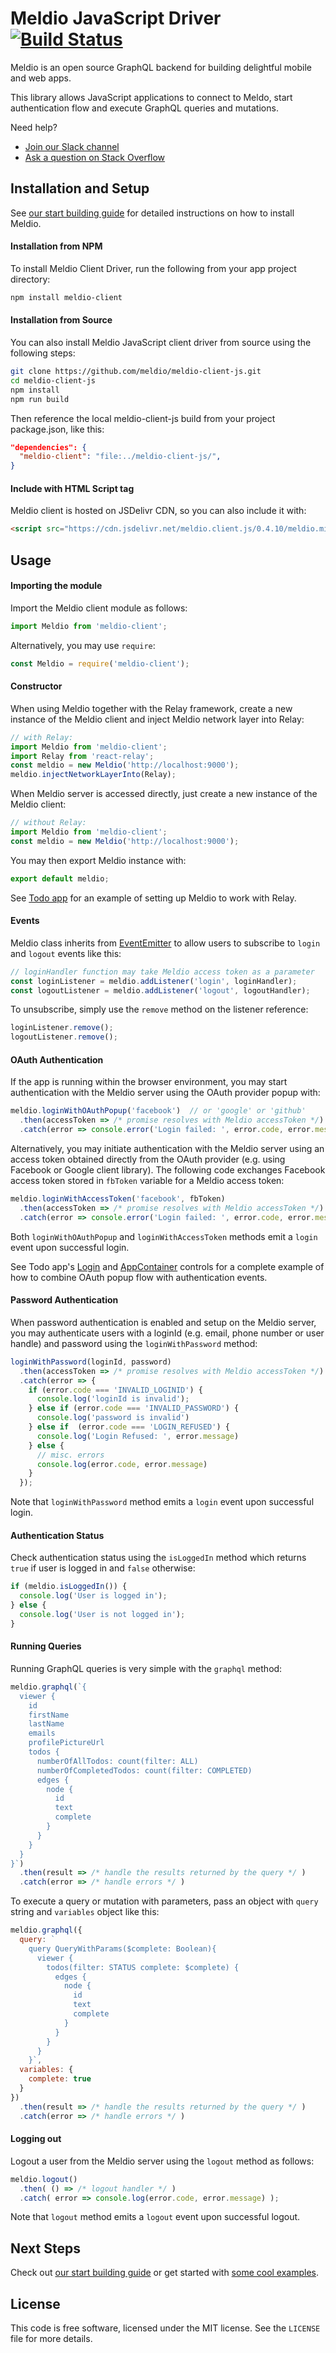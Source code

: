 # Meldio JavaScript Driver [![Build Status](https://travis-ci.org/meldio/meldio-client-js.svg?branch=master)](https://travis-ci.org/meldio/meldio-client-js)

Meldio is an open source GraphQL backend for building delightful mobile and web
apps.

This library allows JavaScript applications to connect to Meldo,
start authentication flow and execute GraphQL queries and mutations.

Need help?
  * [Join our Slack channel](https://meldio-slack.herokuapp.com)
  * [Ask a question on Stack Overflow](https://stackoverflow.com/questions/ask?tags=meldio)

## Installation and Setup

See [our start building guide](https://www.meldio.com/start-building) for
detailed instructions on how to install Meldio.

#### Installation from NPM

To install Meldio Client Driver, run the following from your app project
directory:

```bash
npm install meldio-client
```

#### Installation from Source

You can also install Meldio JavaScript client driver from source using the
following steps:

```bash
git clone https://github.com/meldio/meldio-client-js.git
cd meldio-client-js
npm install
npm run build
```

Then reference the local meldio-client-js build from your project package.json,
like this:

```json
"dependencies": {
  "meldio-client": "file:../meldio-client-js/",
}
```

#### Include with HTML Script tag
Meldio client is hosted on JSDelivr CDN, so you can also include it with:
```html
<script src="https://cdn.jsdelivr.net/meldio.client.js/0.4.10/meldio.min.js"></script>
```


## Usage
#### Importing the module

Import the Meldio client module as follows:
```javascript
import Meldio from 'meldio-client';  
```
Alternatively, you may use `require`:
```javascript
const Meldio = require('meldio-client');
```


#### Constructor
When using Meldio together with the Relay framework, create a new
instance of the Meldio client and inject Meldio network layer into Relay:
```javascript
// with Relay:
import Meldio from 'meldio-client';
import Relay from 'react-relay';
const meldio = new Meldio('http://localhost:9000');
meldio.injectNetworkLayerInto(Relay);
```

When Meldio server is accessed directly, just create a new instance of the
Meldio client:
```javascript
// without Relay:
import Meldio from 'meldio-client';
const meldio = new Meldio('http://localhost:9000');
```

You may then export Meldio instance with:
```javascript
export default meldio;
```

See [Todo app](https://github.com/meldio/todoapp/blob/master/web/meldio.js) for
an example of setting up Meldio to work with Relay.


#### Events
Meldio class inherits from [EventEmitter](https://github.com/facebook/emitter) to
allow users to subscribe to `login` and `logout` events like this:

```javascript
// loginHandler function may take Meldio access token as a parameter
const loginListener = meldio.addListener('login', loginHandler);
const logoutListener = meldio.addListener('logout', logoutHandler);
```

To unsubscribe, simply use the `remove` method on the listener reference:
```javascript
loginListener.remove();
logoutListener.remove();
```


#### OAuth Authentication
If the app is running within the browser environment, you may start
authentication with the Meldio server using the OAuth provider popup with:
```javascript
meldio.loginWithOAuthPopup('facebook')  // or 'google' or 'github'
  .then(accessToken => /* promise resolves with Meldio accessToken */)
  .catch(error => console.error('Login failed: ', error.code, error.message));
```

Alternatively, you may initiate authentication with the Meldio server using
an access token obtained directly from the OAuth provider
(e.g. using Facebook or Google client library). The following code exchanges
Facebook access token stored in `fbToken` variable for a Meldio access token:
```javascript
meldio.loginWithAccessToken('facebook', fbToken)
  .then(accessToken => /* promise resolves with Meldio accessToken */)
  .catch(error => console.error('Login failed: ', error.code, error.message));
```

Both `loginWithOAuthPopup` and `loginWithAccessToken` methods emit a `login`
event upon successful login.

See Todo app's [Login](https://github.com/meldio/todoapp/blob/master/web/components/Login.js)
and [AppContainer](https://github.com/meldio/todoapp/blob/master/web/components/AppContainer.js) controls for a complete example of how to combine OAuth popup flow with authentication
events.

#### Password Authentication

When password authentication is enabled and setup on the Meldio server, you may
authenticate users with a loginId (e.g. email, phone number or user handle) and
password using the `loginWithPassword` method:

```javascript
loginWithPassword(loginId, password)
  .then(accessToken => /* promise resolves with Meldio accessToken */)
  .catch(error => {
    if (error.code === 'INVALID_LOGINID') {
      console.log('loginId is invalid');
    } else if (error.code === 'INVALID_PASSWORD') {
      console.log('password is invalid')
    } else if  (error.code === 'LOGIN_REFUSED') {
      console.log('Login Refused: ', error.message)
    } else {
      // misc. errors
      console.log(error.code, error.message)
    }
  });

```

Note that `loginWithPassword` method emits a `login` event upon successful
login.

#### Authentication Status
Check authentication status using the `isLoggedIn` method which returns `true`
if user is logged in and `false` otherwise:

```javascript
if (meldio.isLoggedIn()) {
  console.log('User is logged in');
} else {
  console.log('User is not logged in');
}
```

#### Running Queries
Running GraphQL queries is very simple with the `graphql` method:

```javascript
meldio.graphql(`{
  viewer {
    id
    firstName
    lastName
    emails
    profilePictureUrl
    todos {
      numberOfAllTodos: count(filter: ALL)
      numberOfCompletedTodos: count(filter: COMPLETED)
      edges {
        node {
          id
          text
          complete
        }
      }
    }
  }
}`)
  .then(result => /* handle the results returned by the query */ )
  .catch(error => /* handle errors */ )
```

To execute a query or mutation with parameters, pass an object with `query`
string and `variables` object like this:

```javascript
meldio.graphql({
  query: `
    query QueryWithParams($complete: Boolean){
      viewer {
        todos(filter: STATUS complete: $complete) {
          edges {
            node {
              id
              text
              complete
            }
          }
        }
      }
    }`,
  variables: {
    complete: true
  }
})
  .then(result => /* handle the results returned by the query */ )
  .catch(error => /* handle errors */ )
```


#### Logging out
Logout a user from the Meldio server using the `logout` method as follows:

```javascript
meldio.logout()
  .then( () => /* logout handler */ )
  .catch( error => console.log(error.code, error.message) );
```

Note that `logout` method emits a `logout` event upon successful logout.


## Next Steps

Check out [our start building guide](https://www.meldio.com/start-building) or
get started with [some cool examples](https://www.meldio.com/examples).

## License

This code is free software, licensed under the MIT license. See the `LICENSE`
file for more details.
